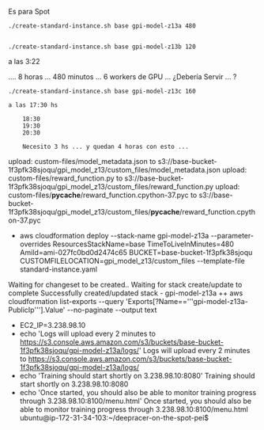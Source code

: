 Es para Spot



    ./create-standard-instance.sh base gpi-model-z13a 480  


    ./create-standard-instance.sh base gpi-model-z13b 120  


a las 3:22

.... 8 horas ...  480 minutos ... 6 workers de GPU ... ¿Debería Servir ... ?



    ./create-standard-instance.sh base gpi-model-z13c 160  

    a las 17:30 hs 

        18:30
        19:30
        20:30

        Necesito 3 hs ... y quedan 4 horas con esto ... 


        




upload: custom-files/model_metadata.json to s3://base-bucket-1f3pfk38sjoqu/gpi_model_z13/custom_files/model_metadata.json
upload: custom-files/reward_function.py to s3://base-bucket-1f3pfk38sjoqu/gpi_model_z13/custom_files/reward_function.py
upload: custom-files/__pycache__/reward_function.cpython-37.pyc to s3://base-bucket-1f3pfk38sjoqu/gpi_model_z13/custom_files/__pycache__/reward_function.cpython-37.pyc
+ aws cloudformation deploy --stack-name gpi-model-z13a --parameter-overrides ResourcesStackName=base TimeToLiveInMinutes=480 AmiId=ami-027fc0bd0d2474c65 BUCKET=base-bucket-1f3pfk38sjoqu CUSTOMFILELOCATION=gpi_model_z13/custom_files --template-file standard-instance.yaml

Waiting for changeset to be created..
Waiting for stack create/update to complete
Successfully created/updated stack - gpi-model-z13a
++ aws cloudformation list-exports --query 'Exports[?Name=='\''gpi-model-z13a-PublicIp'\''].Value' --no-paginate --output text
+ EC2_IP=3.238.98.10
+ echo 'Logs will upload every 2 minutes to https://s3.console.aws.amazon.com/s3/buckets/base-bucket-1f3pfk38sjoqu/gpi-model-z13a/logs/'
Logs will upload every 2 minutes to https://s3.console.aws.amazon.com/s3/buckets/base-bucket-1f3pfk38sjoqu/gpi-model-z13a/logs/
+ echo 'Training should start shortly on 3.238.98.10:8080'
Training should start shortly on 3.238.98.10:8080
+ echo 'Once started, you should also be able to monitor training progress through 3.238.98.10:8100/menu.html'
Once started, you should also be able to monitor training progress through 3.238.98.10:8100/menu.html
ubuntu@ip-172-31-34-103:~/deepracer-on-the-spot-pei$
